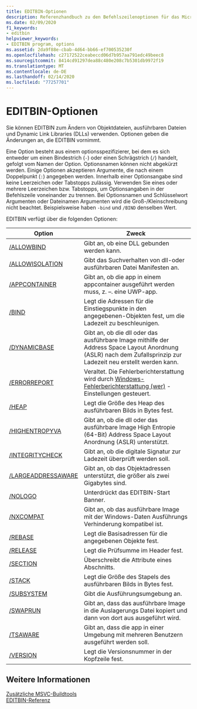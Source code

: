 ```yaml
---
title: EDITBIN-Optionen
description: Referenzhandbuch zu den Befehlszeilenoptionen für das Microsoft-EDITBIN-Hilfsprogramm.
ms.date: 02/09/2020
f1_keywords:
- editbin
helpviewer_keywords:
- EDITBIN program, options
ms.assetid: 2da9f88e-cbab-4d64-bb66-ef700535230f
ms.openlocfilehash: c27172522ceabeccd06d7b957aa791edc49beec8
ms.sourcegitcommit: 8414cd91297dea88c480e208c7b5301db9972f19
ms.translationtype: MT
ms.contentlocale: de-DE
ms.lasthandoff: 02/14/2020
ms.locfileid: "77257701"
---
```

# <a name="editbin-options"></a>EDITBIN-Optionen

Sie können EDITBIN zum Ändern von Objektdateien, ausführbaren Dateien und Dynamic Link Libraries (DLLs) verwenden. Optionen geben die Änderungen an, die EDITBIN vornimmt.

Eine Option besteht aus einem optionsspezifizierer, bei dem es sich entweder um einen Bindestrich (`-`) oder einen Schrägstrich (`/`) handelt, gefolgt vom Namen der Option. Optionsnamen können nicht abgekürzt werden. Einige Optionen akzeptieren Argumente, die nach einem Doppelpunkt (`:`) angegeben werden. Innerhalb einer Optionsangabe sind keine Leerzeichen oder Tabstopps zulässig. Verwenden Sie eines oder mehrere Leerzeichen bzw. Tabstopps, um Optionsangaben in der Befehlszeile voneinander zu trennen. Bei Optionsnamen und Schlüsselwort Argumenten oder Dateinamen Argumenten wird die Groß-/Kleinschreibung nicht beachtet. Beispielsweise haben `-bind` und `/BIND` denselben Wert.

EDITBIN verfügt über die folgenden Optionen:

|Option|Zweck|
|------------|-------------|
|[/ALLOWBIND](allowbind.md)|Gibt an, ob eine DLL gebunden werden kann.|
|[/ALLOWISOLATION](allowisolation.md)|Gibt das Suchverhalten von dll-oder ausführbaren Datei Manifesten an.|
|[/APPCONTAINER](appcontainer.md)|Gibt an, ob die app in einem appcontainer ausgeführt werden muss, z. –. eine UWP-app.|
|[/BIND](bind.md)|Legt die Adressen für die Einstiegspunkte in den angegebenen-Objekten fest, um die Ladezeit zu beschleunigen.|
|[/DYNAMICBASE](dynamicbase.md)|Gibt an, ob die dll oder das ausführbare Image mithilfe der Address Space Layout Anordnung (ASLR) nach dem Zufallsprinzip zur Ladezeit neu erstellt werden kann.|
|[/ERRORREPORT](errorreport-editbin-exe.md)| Veraltet. Die Fehlerberichterstattung wird durch [Windows-Fehlerberichterstattung (wer)](/windows/win32/wer/windows-error-reporting) -Einstellungen gesteuert. |
|[/HEAP](heap.md)|Legt die Größe des Heap des ausführbaren Bilds in Bytes fest.|
|[/HIGHENTROPYVA](highentropyva.md)|Gibt an, ob die dll oder das ausführbare Image High Entropie (64-Bit) Address Space Layout Anordnung (ASLR) unterstützt.|
|[/INTEGRITYCHECK](integritycheck.md)|Gibt an, ob die digitale Signatur zur Ladezeit überprüft werden soll.|
|[/LARGEADDRESSAWARE](largeaddressaware.md)|Gibt an, ob das Objektadressen unterstützt, die größer als zwei Gigabytes sind.|
|[/NOLOGO](nologo-editbin.md)|Unterdrückt das EDITBIN-Start Banner.|
|[/NXCOMPAT](nxcompat.md)|Gibt an, ob das ausführbare Image mit der Windows-Daten Ausführungs Verhinderung kompatibel ist.|
|[/REBASE](rebase.md)|Legt die Basisadressen für die angegebenen Objekte fest.|
|[/RELEASE](release.md)|Legt die Prüfsumme im Header fest.|
|[/SECTION](section-editbin.md)|Überschreibt die Attribute eines Abschnitts.|
|[/STACK](stack.md)|Legt die Größe des Stapels des ausführbaren Bilds in Bytes fest.|
|[/SUBSYSTEM](subsystem.md)|Gibt die Ausführungsumgebung an.|
|[/SWAPRUN](swaprun.md)|Gibt an, dass das ausführbare Image in die Auslagerungs Datei kopiert und dann von dort aus ausgeführt wird.|
|[/TSAWARE](tsaware.md)|Gibt an, dass die app in einer Umgebung mit mehreren Benutzern ausgeführt werden soll.|
|[/VERSION](version.md)|Legt die Versionsnummer in der Kopfzeile fest.|

## <a name="see-also"></a>Weitere Informationen

[Zusätzliche MSVC-Buildtools](c-cpp-build-tools.md)\
[EDITBIN-Referenz](editbin-reference.md)
